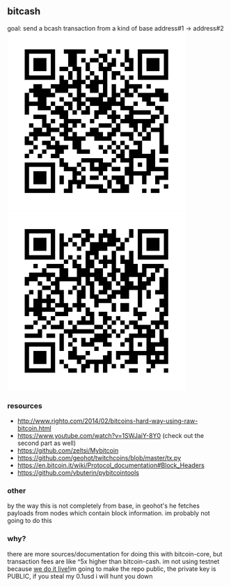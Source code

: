 ## bitcash
 goal: send a bcash transaction from a kind of base
 address#1 -> address#2
![address#1](https://github.com/dy5es41/bitcash/blob/master/qrcode_address1.png) 
![address#2](https://github.com/dy5es41/bitcash/blob/master/qrcode_address2.png)
### resources
- http://www.righto.com/2014/02/bitcoins-hard-way-using-raw-bitcoin.html
- https://www.youtube.com/watch?v=1SWJaiY-8Y0 (check out the second part as well)
- https://github.com/zeltsi/Mybitcoin
- https://github.com/geohot/twitchcoins/blob/master/tx.py
- https://en.bitcoin.it/wiki/Protocol_documentation#Block_Headers
- https://github.com/vbuterin/pybitcointools
### other
by the way this is not completely from base, in geohot's he fetches payloads from  nodes which contain block information. im probably not going to do this 
### why?
there are more sources/documentation for doing this with bitcoin-core, but transaction fees are like ^5x higher than bitcoin-cash. im not using testnet because [we do it live!](https://youtu.be/O_HyZ5aW76c?t=42)im going to make the repo public, the private key is PUBLIC, if you steal my 0.1usd i will hunt you down

